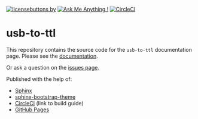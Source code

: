[![licensebuttons
by](https://licensebuttons.net/l/by/3.0/88x31.png)](https://creativecommons.org/licenses/by/4.0)
[![Ask Me Anything
\!](https://img.shields.io/badge/Ask%20me-anything-1abc9c.svg)](https://github.com/sappelhoff/usb-to-ttl/issues/new)
[![CircleCI](https://circleci.com/gh/sappelhoff/usb-to-ttl.svg?style=shield)](https://circleci.com/gh/sappelhoff/usb-to-ttl)

# usb-to-ttl

This repository contains the source code for the `usb-to-ttl` documentation
page. Please see the [documentation](https://stefanappelhoff.com/usb-to-ttl/).

Or ask a question on the [issues page](https://github.com/sappelhoff/usb-to-ttl/issues/new).

Published with the help of:

 - [Sphinx](https://www.sphinx-doc.org/en/master/)
 - [sphinx-bootstrap-theme](https://github.com/ryan-roemer/sphinx-bootstrap-theme)
 - [CircleCI](https://circleci.com/blog/deploying-documentation-to-github-pages-with-continuous-integration/) (link to build guide)
 - [GitHub Pages](https://pages.github.com/)
